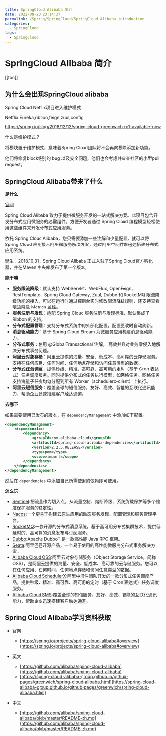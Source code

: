```yaml
---
title: SpringCloud Alibaba 简介
date: 2022-08-23 23:14:37
permalink: /Spring/SpringCloud/SpringCloud_Alibaba_introduction
categories:
  - SpringCloud
tags:
  - SpringCloud
---
```

# SpringCloud Alibaba 简介

[[toc]]

## 为什么会出现SpringCloud alibaba

Spring Cloud Netflix项目进入维护模式

Netflix:Eureka,ribbon,feign,zuul,config

https://spring.io/blog/2018/12/12/spring-cloud-greenwich-rc1-available-now

什么是维护模式？

将模块置于维护模式，意味着Spring Cloud团队将不会再向模块添加新功能。

他们将修复block级别的 bug 以及安全问题，他们也会考虑并审查社区的小型pull request。

## SpringCloud Alibaba带来了什么

**是什么**

[官网](https://github.com/alibaba/spring-cloud-alibaba/blob/master/README-zh.md)

Spring Cloud Alibaba 致力于提供微服务开发的一站式解决方案。此项目包含开发分布式应用微服务的必需组件，方便开发者通过 Spring Cloud 编程模型轻松使用这些组件来开发分布式应用服务。

依托 Spring Cloud Alibaba，您只需要添加一些注解和少量配置，就可以将 Spring Cloud 应用接入阿里微服务解决方案，通过阿里中间件来迅速搭建分布式应用系统。

诞生：2018.10.31，Spring Cloud Alibaba 正式入驻了Spring Cloud官方孵化器，并在Maven 中央库发布了第一个版本。

**能干嘛**

+ **服务限流降级**：默认支持 WebServlet、WebFlux, OpenFeign、RestTemplate、Spring Cloud Gateway, Zuul, Dubbo 和 RocketMQ 限流降级功能的接入，可以在运行时通过控制台实时修改限流降级规则，还支持查看限流降级 Metrics 监控。
+ **服务注册与发现**：适配 Spring Cloud 服务注册与发现标准，默认集成了 Ribbon 的支持。
+ **分布式配置管理**：支持分布式系统中的外部化配置，配置更改时自动刷新。
+ **消息驱动能力**：基于 Spring Cloud Stream 为微服务应用构建消息驱动能力。
+ **分布式事务**：使用 @GlobalTransactional 注解， 高效并且对业务零侵入地解决分布式事务问题。
+ **阿里云对象存储**：阿里云提供的海量、安全、低成本、高可靠的云存储服务。支持在任何应用、任何时间、任何地点存储和访问任意类型的数据。
+ **分布式任务调度**：提供秒级、精准、高可靠、高可用的定时（基于 Cron 表达式）任务调度服务。同时提供分布式的任务执行模型，如网格任务。网格任务支持海量子任务均匀分配到所有 Worker（schedulerx-client）上执行。
+ **阿里云短信服务**：覆盖全球的短信服务，友好、高效、智能的互联化通讯能力，帮助企业迅速搭建客户触达通道。

**去哪下**

如果需要使用已发布的版本，在 `dependencyManagement` 中添加如下配置。

```xml
<dependencyManagement>
    <dependencies>
        <dependency>
            <groupId>com.alibaba.cloud</groupId>
            <artifactId>spring-cloud-alibaba-dependencies</artifactId>
            <version>2.2.5.RELEASE</version>
            <type>pom</type>
            <scope>import</scope>
        </dependency>
    </dependencies>
</dependencyManagement>
```

然后在 `dependencies` 中添加自己所需使用的依赖即可使用。

**怎么玩**

+ [Sentinel](https://github.com/alibaba/Sentinel):把流量作为切入点，从流量控制、熔断降级、系统负载保护等多个维度保护服务的稳定性。
+ [Nacos](https://github.com/alibaba/Nacos):一个更易于构建云原生应用的动态服务发现、配置管理和服务管理平台。
+ [RocketMQ](https://rocketmq.apache.org/):一款开源的分布式消息系统，基于高可用分布式集群技术，提供低延时的、高可靠的消息发布与订阅服务。
+ [Dubbo](https://github.com/apache/dubbo):Apache Dubbo™ 是一款高性能 Java RPC 框架。
+ [Seata](https://github.com/seata/seata):阿里巴巴开源产品，一个易于使用的高性能微服务分布式事务解决方案。
+ [Alibaba Cloud OSS](https://www.aliyun.com/product/oss):阿里云对象存储服务（Object Storage Service，简称 OSS），是阿里云提供的海量、安全、低成本、高可靠的云存储服务。您可以在任何应用、任何时间、任何地点存储和访问任意类型的数据。
+ [Alibaba Cloud SchedulerX](https://help.aliyun.com/document_detail/148185.html):阿里中间件团队开发的一款分布式任务调度产品，提供秒级、精准、高可靠、高可用的定时（基于 Cron 表达式）任务调度服务。
+ [Alibaba Cloud SMS](https://www.aliyun.com/product/sms):覆盖全球的短信服务，友好、高效、智能的互联化通讯能力，帮助企业迅速搭建客户触达通道。

## Spring Cloud Alibaba学习资料获取

+ 官网
  + [https://spring.io/projects/spring-cloud-alibaba#overview](https://spring.io/projects/spring-cloud-alibaba#overview)

+ 英文
  + [https://github.com/alibaba/spring-cloud-alibaba](https://github.com/alibaba/spring-cloud-alibaba)
  + [https://spring-cloud-alibaba-group.github.io/github-pages/greenwich/spring-cloud-alibaba.html](https://spring-cloud-alibaba-group.github.io/github-pages/greenwich/spring-cloud-alibaba.html)
+ 中文
  + [https://github.com/alibaba/spring-cloud-alibaba/blob/master/README-zh.md](https://github.com/alibaba/spring-cloud-alibaba/blob/master/README-zh.md)


